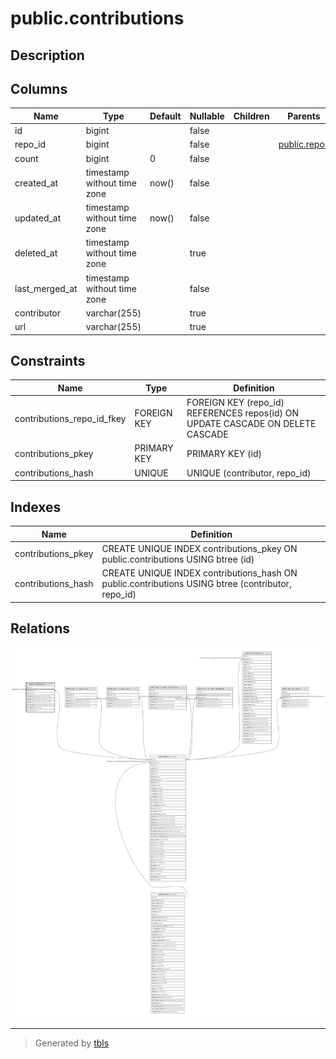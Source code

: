 # public.contributions

## Description

## Columns

| Name           | Type                        | Default | Nullable | Children | Parents                         | Comment |
| -------------- | --------------------------- | ------- | -------- | -------- | ------------------------------- | ------- |
| id             | bigint                      |         | false    |          |                                 |         |
| repo_id        | bigint                      |         | false    |          | [public.repos](public.repos.md) |         |
| count          | bigint                      | 0       | false    |          |                                 |         |
| created_at     | timestamp without time zone | now()   | false    |          |                                 |         |
| updated_at     | timestamp without time zone | now()   | false    |          |                                 |         |
| deleted_at     | timestamp without time zone |         | true     |          |                                 |         |
| last_merged_at | timestamp without time zone |         | false    |          |                                 |         |
| contributor    | varchar(255)                |         | true     |          |                                 |         |
| url            | varchar(255)                |         | true     |          |                                 |         |

## Constraints

| Name                       | Type        | Definition                                                                     |
| -------------------------- | ----------- | ------------------------------------------------------------------------------ |
| contributions_repo_id_fkey | FOREIGN KEY | FOREIGN KEY (repo_id) REFERENCES repos(id) ON UPDATE CASCADE ON DELETE CASCADE |
| contributions_pkey         | PRIMARY KEY | PRIMARY KEY (id)                                                               |
| contributions_hash         | UNIQUE      | UNIQUE (contributor, repo_id)                                                  |

## Indexes

| Name               | Definition                                                                                        |
| ------------------ | ------------------------------------------------------------------------------------------------- |
| contributions_pkey | CREATE UNIQUE INDEX contributions_pkey ON public.contributions USING btree (id)                   |
| contributions_hash | CREATE UNIQUE INDEX contributions_hash ON public.contributions USING btree (contributor, repo_id) |

## Relations

![er](public.contributions.svg)

---

> Generated by [tbls](https://github.com/k1LoW/tbls)
